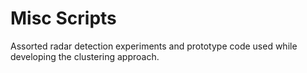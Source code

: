 # Misc Scripts

Assorted radar detection experiments and prototype code used while developing the clustering approach.
